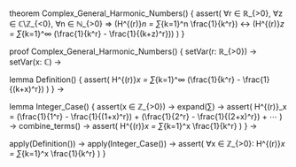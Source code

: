 theorem Complex_General_Harmonic_Numbers() {
  assert(
    ∀r ∈ ℝ_{>0}, ∀z ∈ ℂ\ℤ_{<0}, ∀n ∈ ℕ_{>0} ⇒
    (H^{(r)}_n = ∑_{k=1}^n \frac{1}{k^r}) ↔
    (H^{(r)}_z = ∑_{k=1}^∞ (\frac{1}{k^r} - \frac{1}{(k+z)^r}))
  )
}

proof Complex_General_Harmonic_Numbers() {
  setVar(r: ℝ_{>0}) →
  setVar(x: ℂ) →
  
  lemma Definition() {
    assert(
      H^{(r)}_x = ∑_{k=1}^∞ (\frac{1}{k^r} - \frac{1}{(k+x)^r})
    )
  } →

  lemma Integer_Case() {
    assert(x ∈ ℤ_{>0}) →
    expand(∑) →
    assert(
      H^{(r)}_x = (\frac{1}{1^r} - \frac{1}{(1+x)^r}) + 
                  (\frac{1}{2^r} - \frac{1}{(2+x)^r}) + ⋯
    ) →
    combine_terms() →
    assert(
      H^{(r)}_x = ∑_{k=1}^x \frac{1}{k^r}
    )
  } →

  apply(Definition()) →
  apply(Integer_Case()) →
  assert(
    ∀x ∈ ℤ_{>0}: H^{(r)}_x = ∑_{k=1}^x \frac{1}{k^r}
  )
}